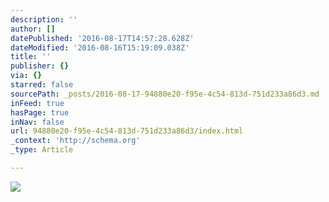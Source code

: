 ```yaml
---
description: ''
author: []
datePublished: '2016-08-17T14:57:28.628Z'
dateModified: '2016-08-16T15:19:09.038Z'
title: ''
publisher: {}
via: {}
starred: false
sourcePath: _posts/2016-08-17-94880e20-f95e-4c54-813d-751d233a86d3.md
inFeed: true
hasPage: true
inNav: false
url: 94880e20-f95e-4c54-813d-751d233a86d3/index.html
_context: 'http://schema.org'
_type: Article

---
```

![](https://the-grid-user-content.s3-us-west-2.amazonaws.com/94ebea1d-2a86-481c-bb61-221527190097.jpg)
